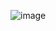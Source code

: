 
![image](https://user-images.githubusercontent.com/106369419/212465163-9e126733-4494-4872-9b29-8987ba578274.png)
